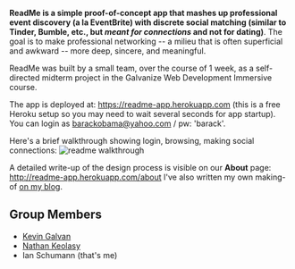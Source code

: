 
**ReadMe is a simple proof-of-concept app that mashes up professional event discovery (a la EventBrite) with discrete social matching (similar to Tinder, Bumble, etc., but _meant for connections_ and not for dating)**. The goal is to make professional networking -- a milieu that is often superficial and awkward -- more deep, sincere, and meaningful.

ReadMe was built by a small team, over the course of 1 week, as a self-directed midterm project in the Galvanize Web Development Immersive course.

The app is deployed at: https://readme-app.herokuapp.com (this is a free Heroku setup so you may need to wait several seconds for app startup).
You can login as barackobama@yahoo.com / pw: 'barack'.

Here's a brief walkthrough showing login, browsing, making social connections:
![readme walkthrough](https://cdn-images-1.medium.com/max/600/1*yk12bX8ZpyMsu6dGxmqkzA.gif)

A detailed write-up of the design process is visible on our **About** page: http://readme-app.herokuapp.com/about
I've also written my own making-of [on my blog](https://medium.com/@ianschum/readme-a-simple-social-media-app-built-with-node-postgres-and-ejs-b95de9ece408).

## Group Members

* [Kevin Galvan](https://github.com/kg79)
* [Nathan Keolasy](https://github.com/keolazy)
* Ian Schumann (that's me)

